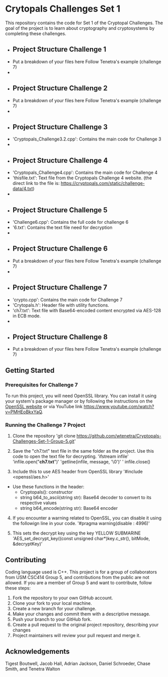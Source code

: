 # Crytopals Challenges Set 1
 
This repository contains the code for Set 1 of the Cryptopal Challenges. The goal of the project is to learn about cryptography and cryptosystems by completing these challenges.

 -  ## Project Structure Challenge 1
 - Put a breakdown of your files here Follow Tenetra's example (challenge 7)
 - 
 -  ## Project Structure Challenge 2
 - Put a breakdown of your files here Follow Tenetra's example (challenge 7)
 - 
 -  ## Project Structure Challenge 3
 - 'Cryptopals_Challenge3.2.cpp': Contains the main code for Challenge 3
 - 
 -  ## Project Structure Challenge 4
 - 'Cryptopals_Challenge4.cpp': Contains the main code for Challenge 4
 - 'thisfile.txt': Text file from the Cryptopals Challenge 4 website. (the direct link to the file is: https://cryptopals.com/static/challenge-data/4.txt)
 - 
 -  ## Project Structure Challenge 5
 - 'Challenge6.cpp': Contains the full code for challenge 6
 - '6.txt': Contains the text file need for decryption
 - 
 -  ## Project Structure Challenge 6
 - Put a breakdown of your files here Follow Tenetra's example (challenge 7)
 - 
 -  ## Project Structure Challenge 7
 - 'crypto.cpp': Contains the main code for Challenge 7
 - 'Crytopals.h': Header file with utility functions.
 - 'ch7.txt': Text file with Base64-encoded content encrypted via AES-128 in ECB mode.
 - 
 -  ## Project Structure Challenge 8
 - Put a breakdown of your files here Follow Tenetra's example (challenge 7)
 

## Getting Started

### Prerequisites for Challenge 7

To run this project, you will need OpenSSL library. You can install it using your system's package manager or by following the instructions on the [OpenSSL website](https://www.openssl.org/source/) or via YouTube link https://www.youtube.com/watch?v=PMHEoBkxYaQ.

### Running the Challenge 7 Project

1. Clone the repository
   'git clone https://github.com/wtenetra/Cryptopals-Challenges-Set-1-Group-5.git'
   
2. Save the "ch7.txt" text file in the same folder as the project. Use this code to open the text file for decrypting.
   'ifstream infile'
	  'infile.open("**ch7.txt**")'
	  'getline(infile, message, '\0')'
   ' infile.close()
   
3. Include this to use AES header from OpenSSL library
   '#include <openssl/aes.h>'
  - Use these functions in the header:
    - Cryptopals():  constructor
    - string b64_to_ascii(string str):  Base64 decoder to convert to its respective values
    -	string b64_encode(string str):  Base64 encoder
      
4. If you encounter a warning related to OpenSSL, you can disable it using the followign line in your code.
   '#pragma warning(disable : 4996)'

5.  This sets the decrypt key using the key YELLOW SUBMARINE
	  'AES_set_decrypt_key((const unsigned char*)key.c_str(), bitMode, &decryptKey)'

 ## Contributing
   Coding language used is C++. This project is for a group of collaborators from USM CSC414 Group 5, and contributions from the public are not allowed. If you are a member of Group 5 and want to contribute, follow these steps:
   1. Fork the repository to your own GitHub account.
   2. Clone your fork to your local machine.
   3. Create a new branch for your challenge.
   4. Make your changes and commit them with a descriptive message.
   5. Push your branch to your GitHub fork.
   6. Create a pull request to the original project repository, describing your changes
   7. Project maintainers will review your pull request and merge it.
   
 

 ## Acknowledgements
 Tigest Boutwell, Jacob Hall, Adrian Jackson, Daniel Schroeder, Chase Smith, and Tenetra Walton
 








